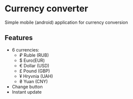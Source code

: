 # Currency converter
Simple mobile (android) application for currency conversion

## Features
* 6 currencies:
    + ₽ Ruble (RUB)
    + $ Euro(EUR)
    + € Dollar (USD)
    + £ Pound (GBP)
    + ¥ Hryvnia (UAH)
    + ₴ Yuan (CNY)
* Change button
* Instant update

